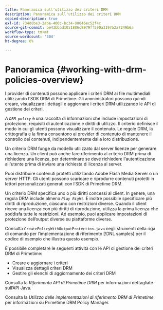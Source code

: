 ```yaml
---
title: Panoramica sull'utilizzo dei criteri DRM
description: Panoramica sull'utilizzo dei criteri DRM
copied-description: true
exl-id: 734d0be3-2abe-400c-bc34-00046ec52f4c
source-git-commit: be43bbbd1051886c8979ff590a3197b2a7249b6a
workflow-type: tm+mt
source-wordcount: '304'
ht-degree: 0%

---
```


# Panoramica {#working-with-drm-policies-overview}

I provider di contenuti possono applicare i criteri DRM ai file multimediali utilizzando l’SDK DRM di Primetime. Gli amministratori possono quindi creare, visualizzare i dettagli e aggiornare i criteri DRM utilizzando le API di gestione dei criteri.

A *`DRM policy`* è una raccolta di informazioni che include impostazioni di protezione, requisiti di autenticazione e diritti di utilizzo. Il criterio definisce il modo in cui gli utenti possono visualizzare il contenuto. Le regole DRM, la crittografia e la firma consentono ai provider di contenuto di mantenere il controllo dei contenuti, indipendentemente dalla loro distribuzione.

Un criterio DRM funge da modello utilizzato dal server licenze per generare una licenza. Un client può anche fare riferimento al criterio DRM prima di richiedere una licenza, per determinare se deve richiedere l&#39;autenticazione all&#39;utente prima di inviare una richiesta di licenza al server.

Puoi distribuire contenuti protetti utilizzando Adobe Flash Media Server o un server HTTP. Gli utenti possono scaricare e riprodurre contenuti protetti in lettori personalizzati generati con l’SDK di Primetime DRM.

Un criterio DRM specifica uno o più diritti concessi al client. In genere, una regola DRM include almeno *`Play Right`*. È inoltre possibile specificare più diritti di riproduzione, ciascuno con restrizioni diverse. Quando il client riceve una licenza con più diritti di riproduzione, utilizza la prima licenza che soddisfa tutte le restrizioni. Ad esempio, puoi applicare impostazioni di protezione dell’output diverse su piattaforme diverse.

Consulta `CreatePolicyWithOutputProtection.java` negli strumenti della riga di comando per l’implementazione di riferimento [!DNL samples] per il codice di esempio che illustra questo esempio.

È possibile completare le seguenti attività con le API di gestione dei criteri DRM di Primetime:

* Creare e aggiornare i criteri
* Visualizza dettagli criteri DRM
* Gestire gli elenchi di aggiornamento dei criteri DRM

Consulta la *Riferimento API di Primetime DRM* per informazioni dettagliate sull’API Java.

Consulta la *Utilizzo delle implementazioni di riferimento DRM di Primetime* per informazioni su Primetime DRM Policy Manager.
